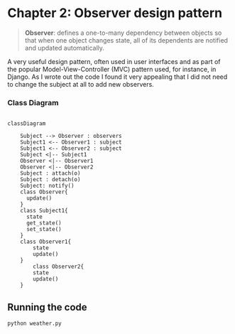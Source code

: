 # Chapter 2: Observer design pattern

> **Observer**: defines a one-to-many dependency between objects so that when one object changes state, all of its
> dependents are notified and updated automatically.

A very useful design pattern, often used in user interfaces
and as part of the popular Model-View-Controller (MVC) pattern used,
for instance, in Django.
As I wrote out the code I found it very appealing that I did not need
to change the subject at all to add new observers.

### Class Diagram

```mermaid

classDiagram

    Subject --> Observer : observers
    Subject1 <-- Observer1 : subject
    Subject1 <-- Observer2 : subject
    Subject <|-- Subject1
    Observer <|-- Observer1
    Observer <|-- Observer2
    Subject : attach(o)
    Subject : detach(o)
    Subject: notify()
    class Observer{
      update()
    }
    class Subject1{
      state
      get_state()
      set_state()
    }
    class Observer1{
        state
        update()
    }
        class Observer2{
        state
        update()
    }

```

## Running the code

```bash
python weather.py
```
